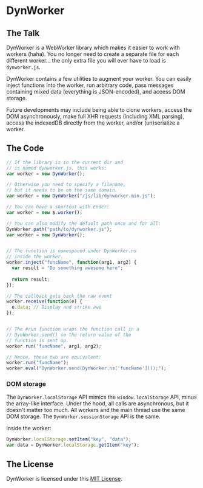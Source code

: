 DynWorker
=========


The Talk
--------

DynWorker is a WebWorker library which makes it easier to work with workers (haha).
You no longer need to create a separate file for each different worker... the only
extra file you will ever have to load is `dynworker.js`.

DynWorker contains a few utilities to augment your worker. You can easily inject
functions into the worker, run arbitrary code, pass messages containing mixed
data (everything is JSON-encoded), and access DOM storage.

Future developments may include being able to clone workers, access the DOM asynchronously,
make full XHR requests (including XML parsing), access the indexedDB directly from
the worker, and/or (un)serialize a worker.


The Code
--------

```javascript
// If the library is in the current dir and
// is named dynworker.js, this works:
var worker = new DynWorker();

// Otherwise you need to specify a filename,
// but it needs to be on the same domain.
var worker = new DynWorker("/js/lib/dynworker.min.js");

// You can have a shortcut with Ender:
var worker = new $.worker();

// You can also modify the default path once and for all:
DynWorker.path("path/to/dynworker.js");
var worker = new DynWorker();


// The function is namespaced under DynWorker.ns
// inside the worker.
worker.inject("funcName", function(arg1, arg2) {
  var result = "Do something awesome here";
  
  return result;
});

// The callback gets back the raw event
worker.receive(function(e) {
  e.data; // Display and strike awe
});


// The #run function wraps the function call in a
// DynWorker.send() so the return value of the
// function is sent up.
worker.run("funcName", arg1, arg2);

// Hence, these two are equivalent:
worker.run("funcName");
worker.eval("DynWorker.send(DynWorker.ns['funcName']());");
```

### DOM storage

The `DynWorker.localStorage` API mimics the `window.localStorage` API, minus
the array-like interface. Under the hood, all calls are asynchronous, but it
doesn't matter too much. All workers and the main thread use the same DOM
storage. The `DynWorker.sessionStorage` API is the same.

Inside the worker:

```javascript
DynWorker.localStorage.setItem("key", "data");
var data = DynWorker.localStorage.getItem("key");
```


The License
-----------

DynWorker is licensed under this [MIT License](http://mit.passcod.net).
